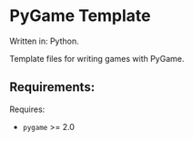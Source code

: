 # PyGame Template

Written in: Python.

Template files for writing games with PyGame.

## Requirements:

Requires:
- `pygame` >= 2.0
